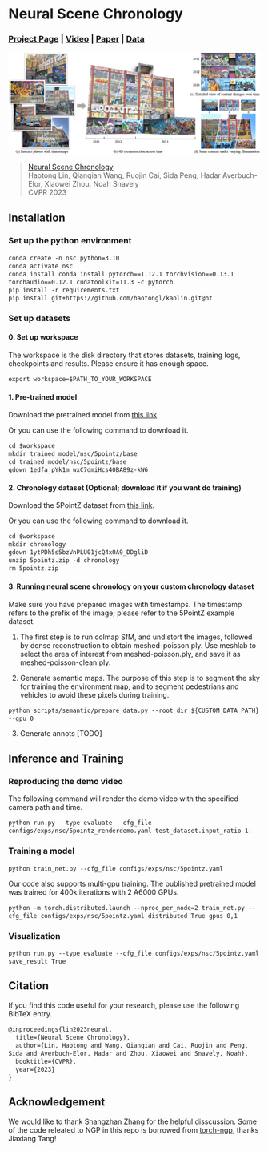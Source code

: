 # Neural Scene Chronology

### [Project Page](https://zju3dv.github.io/neusc) | [Video](https://youtu.be/ak47wEZH1kY) | [Paper](https://arxiv.org/abs/2306.07970) | [Data](https://zjueducn-my.sharepoint.com/:f:/g/personal/haotongl_zju_edu_cn/EpL9XCKhfRNDmbrjeJC55T8B2XJiwlY_Ag9t9aBL2ULQ6g?e=HSUt9K)

![teaser](assets/teaser.png)

> [Neural Scene Chronology](https://openaccess.thecvf.com/content/CVPR2023/html/Lin_Neural_Scene_Chronology_CVPR_2023_paper.html)  
> Haotong Lin, Qianqian Wang, Ruojin Cai, Sida Peng, Hadar Averbuch-Elor, Xiaowei Zhou, Noah Snavely \
> CVPR 2023

## Installation

### Set up the python environment

```
conda create -n nsc python=3.10
conda activate nsc
conda install conda install pytorch==1.12.1 torchvision==0.13.1 torchaudio==0.12.1 cudatoolkit=11.3 -c pytorch
pip install -r requirements.txt
pip install git+https://github.com/haotongl/kaolin.git@ht 
```

### Set up datasets

#### 0. Set up workspace
The workspace is the disk directory that stores datasets, training logs, checkpoints and results. Please ensure it has enough space. 
```
export workspace=$PATH_TO_YOUR_WORKSPACE
```
   
#### 1. Pre-trained model

Download the pretrained model from [this link](https://drive.google.com/drive/folders/1hRIHBBjj1JzyBc0WF6xuNwo-wTKuQ_3i?usp=sharing).

Or you can use the following command to download it.
```
cd $workspace
mkdir trained_model/nsc/5pointz/base
cd trained_model/nsc/5pointz/base
gdown 1edfa_pYk1m_wxC7dmiHcs40BA89z-kW6
```

#### 2. Chronology dataset (Optional; download it if you want do training)

Download the 5PointZ dataset from [this link](https://drive.google.com/drive/folders/1hRIHBBjj1JzyBc0WF6xuNwo-wTKuQ_3i?usp=sharing).

Or you can use the following command to download it.
```
cd $workspace
mkdir chronology
gdown 1ytPDh5s5bzVnPLU01jcQ4xOA9_DDgliD 
unzip 5pointz.zip -d chronology
rm 5pointz.zip
```

#### 3. Running neural scene chronology on your custom chronology dataset

Make sure you have prepared images with timestamps. The timestamp refers to the prefix of the image; please refer to the 5PointZ example dataset.

1. The first step is to run colmap SfM, and undistort the images, followed by dense reconstruction to obtain meshed-poisson.ply. Use meshlab to select the area of interest from meshed-poisson.ply, and save it as meshed-poisson-clean.ply.

2. Generate semantic maps. The purpose of this step is to segment the sky for training the environment map, and to segment pedestrians and vehicles to avoid these pixels during training.
```
python scripts/semantic/prepare_data.py --root_dir ${CUSTOM_DATA_PATH} --gpu 0 
```

3. Generate annots [TODO]


## Inference and Training

### Reproducing the demo video

The following command will render the demo video with the specified camera path and time.
```
python run.py --type evaluate --cfg_file configs/exps/nsc/5pointz_renderdemo.yaml test_dataset.input_ratio 1.
```

<!-- "configs/opts/5pointz.npy" is the camera path for the demo video. It is generated with Blender. -->

### Training a model

```
python train_net.py --cfg_file configs/exps/nsc/5pointz.yaml
```

Our code also supports multi-gpu training. The published pretrained model was trained for 400k iterations with 2 A6000 GPUs.
```
python -m torch.distributed.launch --nproc_per_node=2 train_net.py --cfg_file configs/exps/nsc/5pointz.yaml distributed True gpus 0,1
```


### Visualization

```
python run.py --type evaluate --cfg_file configs/exps/nsc/5pointz.yaml save_result True
```







## Citation

If you find this code useful for your research, please use the following BibTeX entry.

```
@inproceedings{lin2023neural,
  title={Neural Scene Chronology},
  author={Lin, Haotong and Wang, Qianqian and Cai, Ruojin and Peng, Sida and Averbuch-Elor, Hadar and Zhou, Xiaowei and Snavely, Noah},
  booktitle={CVPR},
  year={2023}
}
```

## Acknowledgement

We would like to thank [Shangzhan Zhang](https://zhanghe3z.github.io/) for the helpful disscussion. 
Some of the code releated to NGP in this repo is borrowed from [torch-ngp](https://github.com/ashawkey/torch-ngp), thanks Jiaxiang Tang!